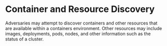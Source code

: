 # Container and Resource Discovery

Adversaries may attempt to discover containers and other resources that are available within a containers environment. Other resources may include images, deployments, pods, nodes, and other information such as the status of a cluster.